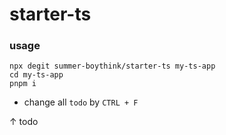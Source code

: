 # starter-ts

### usage

```
npx degit summer-boythink/starter-ts my-ts-app
cd my-ts-app
pnpm i
```

- change all `todo` by `CTRL + F`


↑ todo